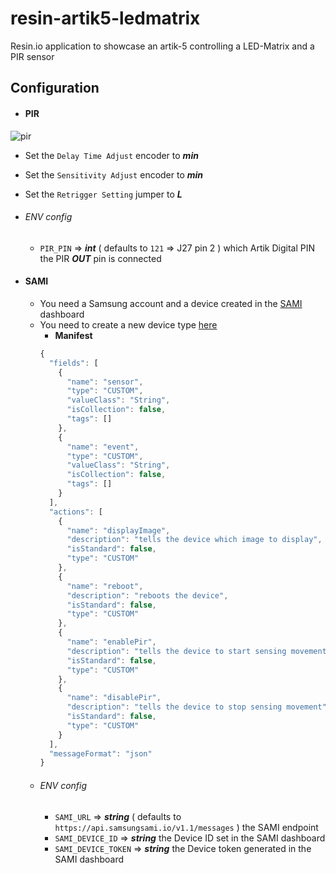 # resin-artik5-ledmatrix
Resin.io application to showcase an artik-5 controlling a LED-Matrix and a PIR sensor

## Configuration

* #### PIR
![pir](https://learn.adafruit.com/system/assets/assets/000/013/829/medium800/proximity_PIRbackLabeled.jpg?1390935476)
  * Set the `Delay Time Adjust` encoder to __*min*__
  * Set the `Sensitivity Adjust` encoder to __*min*__
  * Set the `Retrigger Setting` jumper to __*L*__

  * ###### ENV config
    * `PIR_PIN` => __*int*__ ( defaults to `121` => J27 pin 2 ) which Artik Digital PIN the PIR __*OUT*__ pin is connected

* #### SAMI
  * You need a Samsung account and a device created in the [SAMI](https://portal.samsungsami.io) dashboard
  * You need to create a new device type [here](https://devportal.samsungsami.io/#/devicetypes/new)
    * __Manifest__
    ```javascript
    {
      "fields": [
        {
          "name": "sensor",
          "type": "CUSTOM",
          "valueClass": "String",
          "isCollection": false,
          "tags": []
        },
        {
          "name": "event",
          "type": "CUSTOM",
          "valueClass": "String",
          "isCollection": false,
          "tags": []
        }
      ],
      "actions": [
        {
          "name": "displayImage",
          "description": "tells the device which image to display",
          "isStandard": false,
          "type": "CUSTOM"
        },
        {
          "name": "reboot",
          "description": "reboots the device",
          "isStandard": false,
          "type": "CUSTOM"
        },
        {
          "name": "enablePir",
          "description": "tells the device to start sensing movement",
          "isStandard": false,
          "type": "CUSTOM"
        },
        {
          "name": "disablePir",
          "description": "tells the device to stop sensing movement",
          "isStandard": false,
          "type": "CUSTOM"
        }
      ],
      "messageFormat": "json"
    }
    ```
  * ###### ENV config
    * `SAMI_URL` => __*string*__ ( defaults to `https://api.samsungsami.io/v1.1/messages` ) the SAMI endpoint
    * `SAMI_DEVICE_ID` => __*string*__ the Device ID set in the SAMI dashboard
    * `SAMI_DEVICE_TOKEN` => __*string*__ the Device token generated in the SAMI dashboard

